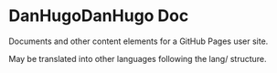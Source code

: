 <!--
 Copyright (C) 2024 Dan Hugo
 
 This file is part of DanHugoDanHugo.github.io.
 
 DanHugoDanHugo.github.io is free software: you can redistribute it and/or modify
 it under the terms of the GNU General Public License as published by
 the Free Software Foundation, either version 3 of the License, or
 (at your option) any later version.
 
 DanHugoDanHugo.github.io is distributed in the hope that it will be useful,
 but WITHOUT ANY WARRANTY; without even the implied warranty of
 MERCHANTABILITY or FITNESS FOR A PARTICULAR PURPOSE.  See the
 GNU General Public License for more details.
 
 You should have received a copy of the GNU General Public License
 along with DanHugoDanHugo.github.io.  If not, see <https://www.gnu.org/licenses/>.
-->

# DanHugoDanHugo Doc

Documents and other content elements for a GitHub Pages user site.

May be translated into other languages following the lang/ structure.
